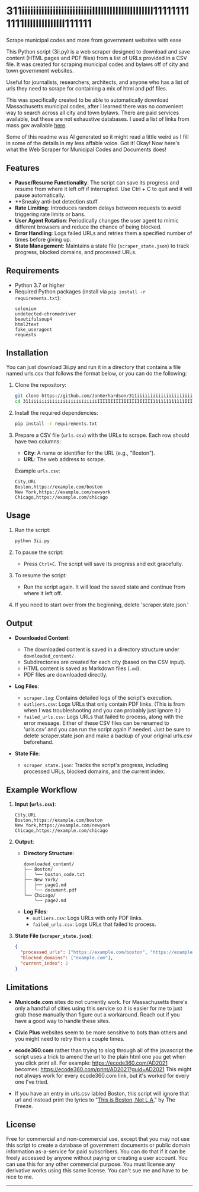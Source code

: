 # 311iiiiiiiiiiiiiiiiiiiiiiiiiIIIIIIIIIIIIIIIIIIIII111111111111IIIIIIIIIIIIII111111
Scrape municipal codes and more from government websites with ease

This Python script (3ii.py) is a web scraper designed to  download and save content (HTML pages and PDF files) from a list of URLs provided in a CSV file. It was created for scraping municipal codes and bylaws off of city and town government websites. 

Useful for journalists, researchers, architects, and anyone who has a list of urls they need to scrape for containing a mix of html and pdf files. 

This was specifically created to be able to automatically download Massachusetts municipal codes, after I learned there was no convenient way to search across all city and town bylaws. There are paid services available, but these are not exhaustive databases. I used a list of links from mass.gov available [here](https://www.mass.gov/info-details/massachusetts-city-and-town-ordinances-and-by-laws). 

Some of this readme was AI generated so it might read a little weird as I fill in some of the details in my less affable voice. Got it! Okay! Now here's what the Web Scraper for Municipal Codes and Documents does!
## Features

- **Pause/Resume Functionality**: The script can save its progress and resume from where it left off if interrupted. Use Ctrl + C to quit and it will pause automatically. 
- **Sneaky anti-bot detection stuff.
- **Rate Limiting**: Introduces random delays between requests to avoid triggering rate limits or bans.
- **User Agent Rotation**: Periodically changes the user agent to mimic different browsers and reduce the chance of being blocked.
- **Error Handling**: Logs failed URLs and retries them a specified number of times before giving up.
- **State Management**: Maintains a state file (`scraper_state.json`) to track progress, blocked domains, and processed URLs.

## Requirements

- Python 3.7 or higher
- Required Python packages (install via `pip install -r requirements.txt`):
  ```plaintext
  selenium
  undetected-chromedriver
  beautifulsoup4
  html2text
  fake_useragent
  requests
  ```

## Installation

You can just download 3ii.py and run it in a directory that contains a file named urls.csv that follows the format below, or you can do the following: 

1. Clone the repository:
   ```bash
   git clone https://github.com/JonGerhardson/311iiiiiiiiiiiiiiiiiiiiiiiiiIIIIIIIIIIIIIIIIIIIII111111111111IIIIIIIIIIIIII111111.git
   cd 311iiiiiiiiiiiiiiiiiiiiiiiiiIIIIIIIIIIIIIIIIIIIII111111111111IIIIIIIIIIIIII111111
   ```

2. Install the required dependencies:
   ```bash
   pip install -r requirements.txt
   ```

3. Prepare a CSV file (`urls.csv`) with the URLs to scrape. Each row should have two columns:
   - **City**: A name or identifier for the URL (e.g., "Boston").
   - **URL**: The web address to scrape.

   Example `urls.csv`:
   ```csv
   City,URL
   Boston,https://example.com/boston
   New York,https://example.com/newyork
   Chicago,https://example.com/chicago
   ```

## Usage

1. Run the script:
   ```bash
   python 3ii.py
   ```

2. To pause the script:
   - Press `Ctrl+C`. The script will save its progress and exit gracefully.

3. To resume the script:
   - Run the script again. It will load the saved state and continue from where it left off.
4. If you need to start over from the beginning, delete 'scraper.state.json.'

## Output

- **Downloaded Content**:
  - The downloaded content is saved in a directory structure under `downloaded_content/`.
  - Subdirectories are created for each city (based on the CSV input).
  - HTML content is saved as Markdown files (`.md`).
  - PDF files are downloaded directly.

- **Log Files**:
  - `scraper.log`: Contains detailed logs of the script's execution.
  - `outliers.csv`: Logs URLs that only contain PDF links. (This is from when I was troubleshooting and you can probably just ignore it.)
  - `failed_urls.csv`: Logs URLs that failed to process, along with the error message.
    Either of these CSV files can be renamed to 'urls.csv' and you can run the script again if needed. Just be sure to delete scraper.state.json and make a backup of your original urls.csv beforehand. 

- **State File**:
  - `scraper_state.json`: Tracks the script's progress, including processed URLs, blocked domains, and the current index.

## Example Workflow

1. **Input (`urls.csv`)**:
   ```csv
   City,URL
   Boston,https://example.com/boston
   New York,https://example.com/newyork
   Chicago,https://example.com/chicago
   ```

2. **Output**:
   - **Directory Structure**:
     ```
     downloaded_content/
     ├── Boston/
     │   └── boston_code.txt
     ├── New York/
     │   ├── page1.md
     │   └── document.pdf
     └── Chicago/
         └── page2.md
     ```
   - **Log Files**:
     - `outliers.csv`: Logs URLs with only PDF links.
     - `failed_urls.csv`: Logs URLs that failed to process.

3. **State File (`scraper_state.json`)**:
   ```json
   {
     "processed_urls": ["https://example.com/boston", "https://example.com/newyork"],
     "blocked_domains": ["example.com"],
     "current_index": 2
   }
   ```

## Limitations

- **Municode.com** sites do not currently work. For Massachusetts there's only a handful of cities using this service so it is easier for me to just grab those manually than figure out a workaround. Reach out if you have a good way to handle these sites. 

- **Civic Plus** websites seem to be more sensitive to bots than others and you might need to retry them a couple times. 

- **ecode360.com** rather than trying to slog through all of the javascript the script uses a trick to amend the url to the plain html one you get when you click print all. 
  For example: https://ecode360.com/AD2021 
  becomes: https://ecode360.com/print/AD2021?guid=AD2021 
   This might not always work for every ecode360.com link, but it's worked for every one I've tried. 

-  If you have an entry in urls.csv labled Boston, this script will ignore that url and instead print the lyrics to "[This is Boston, Not L.A](https://youtu.be/zt-C7ZTFxbQ?si=RY4qlBbnHjZDZcaz)," by The Freeze. 
## License

Free for commercial and non-commercial use, except that you may not use this script to create a database of government documents  or public domain information as-a-service for paid subscribers. You can do that if it can be freely accessed by anyone without paying or creating a user account. You can use this for any other commercial purpose. You must license any derivative works using this same license. You can't sue me and have to be nice to me.  

---

